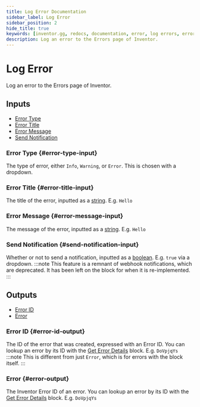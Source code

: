 ```yaml
---
title: Log Error Documentation
sidebar_label: Log Error
sidebar_position: 2
hide_title: true
keywords: [inventor.gg, redocs, documentation, error, log errors, errors, utilities]
description: Log an error to the Errors page of Inventor.
---
```

# Log Error
Log an error to the Errors page of Inventor.

## Inputs

- [Error Type](#error-type-input)
- [Error Title](#error-title-input)
- [Error Message](#error-message-input)
- [Send Notification](#send-notification-input)

### Error Type {#error-type-input}
The type of error, either `Info`, `Warning`, or `Error`. This is chosen with a dropdown.
### Error Title {#error-title-input}
The title of the error, inputted as a [string](/inventor-reference/types/string). E.g. `Hello`
### Error Message {#error-message-input}
The message of the error, inputted as a [string](/inventor-reference/types/string). E.g. `Hello`
### Send Notification {#send-notification-input}
Whether or not to send a notification, inputted as a [boolean](/inventor-reference/types/string/boolean). E.g. `true` via a dropdown.
:::note
This feature is a remnant of webhook notifications, which are deprecated. It has been left on the block for when it is re-implemented.
:::

## Outputs

- [Error ID](#error-id-output)
- [Error](#error-output)

### Error ID {#error-id-output}
The ID of the error that was created, expressed with an Error ID. You can lookup an error by its ID with the [Get Error Details](/inventor-reference/blocks/utilities/get-error-details) block. E.g. `DoVpjqYs`
:::note
This is different from just `Error`, which is for errors with the block itself.
:::
### Error {#error-output}
The Inventor Error ID of an error. You can lookup an error by its ID with the [Get Error Details](/inventor-reference/blocks/utilities/get-error-details) block. E.g. `DoVpjqYs`